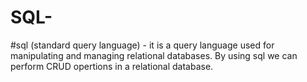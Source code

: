 # SQL-

#sql (standard query language) - it is a query language used for manipulating and managing relational databases.
By using sql we can perform CRUD opertions in a relational database.
